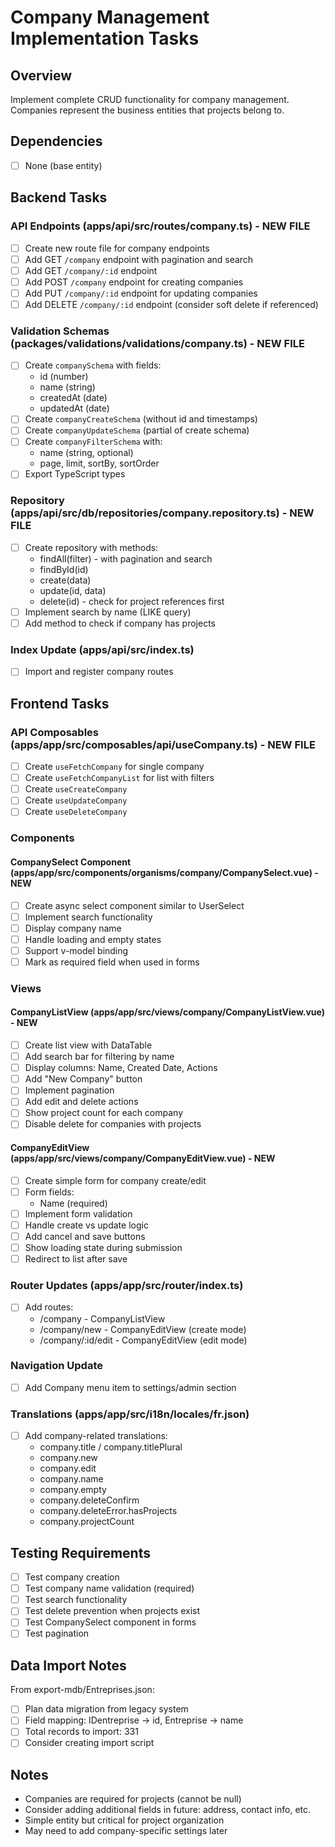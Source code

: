 # Company Management Implementation Tasks

## Overview
Implement complete CRUD functionality for company management. Companies represent the business entities that projects belong to.

## Dependencies
- [ ] None (base entity)

## Backend Tasks

### API Endpoints (apps/api/src/routes/company.ts) - NEW FILE
- [ ] Create new route file for company endpoints
- [ ] Add GET `/company` endpoint with pagination and search
- [ ] Add GET `/company/:id` endpoint
- [ ] Add POST `/company` endpoint for creating companies
- [ ] Add PUT `/company/:id` endpoint for updating companies
- [ ] Add DELETE `/company/:id` endpoint (consider soft delete if referenced)

### Validation Schemas (packages/validations/validations/company.ts) - NEW FILE
- [ ] Create `companySchema` with fields:
  - id (number)
  - name (string)
  - createdAt (date)
  - updatedAt (date)
- [ ] Create `companyCreateSchema` (without id and timestamps)
- [ ] Create `companyUpdateSchema` (partial of create schema)
- [ ] Create `companyFilterSchema` with:
  - name (string, optional)
  - page, limit, sortBy, sortOrder
- [ ] Export TypeScript types

### Repository (apps/api/src/db/repositories/company.repository.ts) - NEW FILE
- [ ] Create repository with methods:
  - findAll(filter) - with pagination and search
  - findById(id)
  - create(data)
  - update(id, data)
  - delete(id) - check for project references first
- [ ] Implement search by name (LIKE query)
- [ ] Add method to check if company has projects

### Index Update (apps/api/src/index.ts)
- [ ] Import and register company routes

## Frontend Tasks

### API Composables (apps/app/src/composables/api/useCompany.ts) - NEW FILE
- [ ] Create `useFetchCompany` for single company
- [ ] Create `useFetchCompanyList` for list with filters
- [ ] Create `useCreateCompany`
- [ ] Create `useUpdateCompany`
- [ ] Create `useDeleteCompany`

### Components

#### CompanySelect Component (apps/app/src/components/organisms/company/CompanySelect.vue) - NEW
- [ ] Create async select component similar to UserSelect
- [ ] Implement search functionality
- [ ] Display company name
- [ ] Handle loading and empty states
- [ ] Support v-model binding
- [ ] Mark as required field when used in forms

### Views

#### CompanyListView (apps/app/src/views/company/CompanyListView.vue) - NEW
- [ ] Create list view with DataTable
- [ ] Add search bar for filtering by name
- [ ] Display columns: Name, Created Date, Actions
- [ ] Add "New Company" button
- [ ] Implement pagination
- [ ] Add edit and delete actions
- [ ] Show project count for each company
- [ ] Disable delete for companies with projects

#### CompanyEditView (apps/app/src/views/company/CompanyEditView.vue) - NEW
- [ ] Create simple form for company create/edit
- [ ] Form fields:
  - Name (required)
- [ ] Implement form validation
- [ ] Handle create vs update logic
- [ ] Add cancel and save buttons
- [ ] Show loading state during submission
- [ ] Redirect to list after save

### Router Updates (apps/app/src/router/index.ts)
- [ ] Add routes:
  - /company - CompanyListView
  - /company/new - CompanyEditView (create mode)
  - /company/:id/edit - CompanyEditView (edit mode)

### Navigation Update
- [ ] Add Company menu item to settings/admin section

### Translations (apps/app/src/i18n/locales/fr.json)
- [ ] Add company-related translations:
  - company.title / company.titlePlural
  - company.new
  - company.edit
  - company.name
  - company.empty
  - company.deleteConfirm
  - company.deleteError.hasProjects
  - company.projectCount

## Testing Requirements
- [ ] Test company creation
- [ ] Test company name validation (required)
- [ ] Test search functionality
- [ ] Test delete prevention when projects exist
- [ ] Test CompanySelect component in forms
- [ ] Test pagination

## Data Import Notes
From export-mdb/Entreprises.json:
- [ ] Plan data migration from legacy system
- [ ] Field mapping: IDentreprise -> id, Entreprise -> name
- [ ] Total records to import: 331
- [ ] Consider creating import script

## Notes
- Companies are required for projects (cannot be null)
- Consider adding additional fields in future: address, contact info, etc.
- Simple entity but critical for project organization
- May need to add company-specific settings later